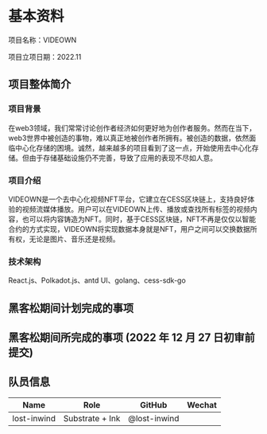 # 基本资料

项目名称：VIDEOWN

项目立项日期：2022.11

## 项目整体简介

### 项目背景
在web3领域，我们常常讨论创作者经济如何更好地为创作者服务。然而在当下，web3世界中被创造的事物，难以真正地被创作者所拥有。被创造的数据，依然面临中心化存储的困境。诚然，越来越多的项目看到了这一点，开始使用去中心化存储。但由于存储基础设施仍不完善，导致了应用的表现不尽如人意。

### 项目介绍
VIDEOWN是一个去中心化视频NFT平台，它建立在CESS区块链上，支持良好体验的视频流媒体播放。用户可以在VIDEOWN上传、播放或查找所有标签的视频内容，也可以将内容铸造为NFT。同时，基于CESS区块链，NFT不再是仅仅以智能合约的方式实现，VIDEOWN将实现数据本身就是NFT，用户之间可以交换数据所有权，无论是图片、音乐还是视频。

### 技术架构
React.js、Polkadot.js、antd UI、golang、cess-sdk-go

## 黑客松期间计划完成的事项

## 黑客松期间所完成的事项 (2022 年 12 月 27 日初审前提交)

## 队员信息

| Name        | Role            | GitHub       | Wechat   |
|-------------|-----------------|--------------|----------|
| lost-inwind | Substrate + Ink | @lost-inwind |          |
